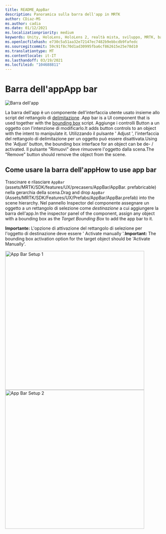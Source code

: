 ```yaml
---
title: README_AppBar
description: Panoramica sulla barra dell'app in MRTK
author: CDiaz-MS
ms.author: cadia
ms.date: 01/12/2021
ms.localizationpriority: medium
keywords: Unity, HoloLens, HoloLens 2, realtà mista, sviluppo, MRTK, barra dell'app,
ms.openlocfilehash: e730c5a51aa32e72147ec7482b9ebbcdb9fafedc
ms.sourcegitcommit: 59c91f8c70d1ad30995fba6cf862615e25e78d10
ms.translationtype: MT
ms.contentlocale: it-IT
ms.lasthandoff: 03/19/2021
ms.locfileid: "104688811"
---
```

# <a name="app-bar"></a><span data-ttu-id="cb9b9-104">Barra dell'app</span><span class="sxs-lookup"><span data-stu-id="cb9b9-104">App bar</span></span>

![Barra dell'app](Images/AppBar/MRTK_AppBar_Main.png)

<span data-ttu-id="cb9b9-106">La barra dell'app è un componente dell'interfaccia utente usato insieme allo script del rettangolo di [delimitazione](README_BoundingBox.md) .</span><span class="sxs-lookup"><span data-stu-id="cb9b9-106">App bar is a UI component that is used together with the [bounding box](README_BoundingBox.md) script.</span></span> <span data-ttu-id="cb9b9-107">Aggiunge i controlli Button a un oggetto con l'intenzione di modificarlo.</span><span class="sxs-lookup"><span data-stu-id="cb9b9-107">It adds button controls to an object with the intent to manipulate it.</span></span> <span data-ttu-id="cb9b9-108">Utilizzando il pulsante ' Adjust ', l'interfaccia del rettangolo di delimitazione per un oggetto può essere disattivata.</span><span class="sxs-lookup"><span data-stu-id="cb9b9-108">Using the 'Adjust' button, the bounding box interface for an object can be de- / activated.</span></span> <span data-ttu-id="cb9b9-109">Il pulsante "Rimuovi" deve rimuovere l'oggetto dalla scena.</span><span class="sxs-lookup"><span data-stu-id="cb9b9-109">The "Remove" button should remove the object from the scene.</span></span>

## <a name="how-to-use-app-bar"></a><span data-ttu-id="cb9b9-110">Come usare la barra dell'app</span><span class="sxs-lookup"><span data-stu-id="cb9b9-110">How to use app bar</span></span>

<span data-ttu-id="cb9b9-111">Trascinare e rilasciare `AppBar` (assets/MRTK/SDK/features/UX/precasers/AppBar/AppBar. prefabricable) nella gerarchia della scena.</span><span class="sxs-lookup"><span data-stu-id="cb9b9-111">Drag and drop `AppBar` (Assets/MRTK/SDK/Features/UX/Prefabs/AppBar/AppBar.prefab) into the scene hierarchy.</span></span> <span data-ttu-id="cb9b9-112">Nel pannello Inspector del componente assegnare un oggetto a un rettangolo di selezione come *destinazione* a cui aggiungere la barra dell'app.</span><span class="sxs-lookup"><span data-stu-id="cb9b9-112">In the inspector panel of the component, assign any object with a bounding box as the *Target Bounding Box* to add the app bar to it.</span></span>

<span data-ttu-id="cb9b9-113">**Importante:** L'opzione di attivazione del rettangolo di selezione per l'oggetto di destinazione deve essere ' Activate manually '.</span><span class="sxs-lookup"><span data-stu-id="cb9b9-113">**Important:** The bounding box activation option for the target object should be 'Activate Manually'.</span></span>

<img src="Images/AppBar/MRTK_AppBar_Setup1.png" width="450" alt="App Bar Setup 1">

<img src="Images/AppBar/MRTK_AppBar_Setup2.png" width="450" alt="App Bar Setup 2">
